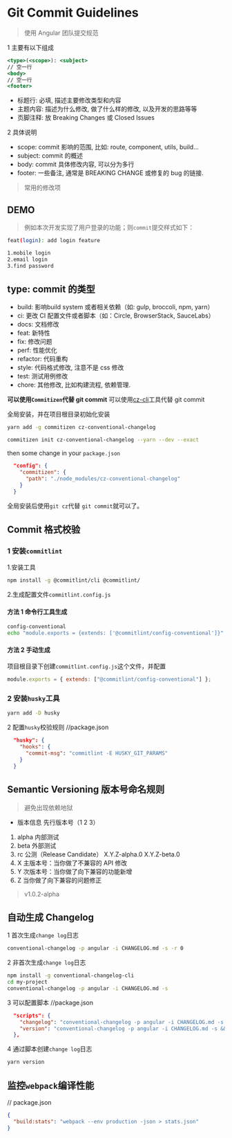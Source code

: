 # Git Commit Guidelines

> 使用 Angular 团队提交规范

1 主要有以下组成

```jsx
<type>(<scope>): <subject>
// 空一行
<body>
// 空一行
<footer>
```

- 标题行: 必填, 描述主要修改类型和内容
- 主题内容: 描述为什么修改, 做了什么样的修改, 以及开发的思路等等
- 页脚注释: 放 Breaking Changes 或 Closed Issues

2 具体说明

- scope: commit 影响的范围, 比如: route, component, utils, build...
- subject: commit 的概述
- body: commit 具体修改内容, 可以分为多行
- footer: 一些备注, 通常是 BREAKING CHANGE 或修复的 bug 的链接.

> 常用的修改项

## DEMO

> 例如本次开发实现了用户登录的功能；则`commit`提交样式如下：

```sh
feat(login): add login feature

1.mobile login
2.email login
3.find password
```

## type: commit 的类型

- build: 影响build system 或者相关依赖（如: gulp, broccoli, npm, yarn）
- ci: 更改 CI 配置文件或者脚本（如：Circle, BrowserStack, SauceLabs）
- docs: 文档修改
- feat: 新特性
- fix: 修改问题
- perf: 性能优化
- refactor: 代码重构
- style: 代码格式修改, 注意不是 css 修改
- test: 测试用例修改
- chore: 其他修改, 比如构建流程, 依赖管理.

**可以使用`Commitizen`代替 git commit**
可以使用[cz-cli](https://github.com/commitizen/cz-cli)工具代替 git commit

全局安装，并在项目根目录初始化安装

```bash
yarn add -g commitizen cz-conventional-changelog

commitizen init cz-conventional-changelog --yarn --dev --exact
```

then some change in your `package.json`

```JSON
  "config": {
    "commitizen": {
      "path": "./node_modules/cz-conventional-changelog"
    }
  }
```

全局安装后使用`git cz`代替 `git commit`就可以了。

## Commit 格式校验

### 1 安装`commitlint`

1.安装工具

```sh
npm install -g @commitlint/cli @commitlint/
```

2.生成配置文件`commitlint.config.js`

#### 方法 1 命令行工具生成

```sh
config-conventional
echo "module.exports = {extends: ['@commitlint/config-conventional']}" > commitlint.config.js
```

#### 方法 2 手动生成

项目根目录下创建`commitlint.config.js`这个文件，并配置

```js
module.exports = { extends: ["@commitlint/config-conventional"] };
```

### 2 安装`husky`工具

```sh
yarn add -D husky
```

2 配置`husky`校验规则
//package.json

```json
  "husky": {
    "hooks": {
      "commit-msg": "commitlint -E HUSKY_GIT_PARAMS"
    }
  }
```

## Semantic Versioning 版本号命名规则

> 避免出现依赖地狱

- 版本信息
  先行版本号（1 2 3）

1. alpha 内部测试
2. beta 外部测试
3. rc 公测（Release Candidate）
   X.Y.Z-alpha.0
   X.Y.Z-beta.0
4. X 主版本号：当你做了不兼容的 API 修改
5. Y 次版本号：当你做了向下兼容的功能新增
6. Z 当你做了向下兼容的问题修正

> v1.0.2-alpha

## 自动生成 Changelog

1 首次生成`change log`日志

```sh
conventional-changelog -p angular -i CHANGELOG.md -s -r 0
```

2 非首次生成`change log`日志

```sh
npm install -g conventional-changelog-cli
cd my-project
conventional-changelog -p angular -i CHANGELOG.md -s
```

3 可以配置脚本
//package.json

```json
  "scripts": {
    "changelog": "conventional-changelog -p angular -i CHANGELOG.md -s -r 0",
    "version": "conventional-changelog -p angular -i CHANGELOG.md -s && git add CHANGELOG.md"
  },
```

4 通过脚本创建`change log`日志

```sh
yarn version
```

## 监控`webpack`编译性能

// package.json

```json
{
  "build:stats": "webpack --env production -json > stats.json"
}
```
